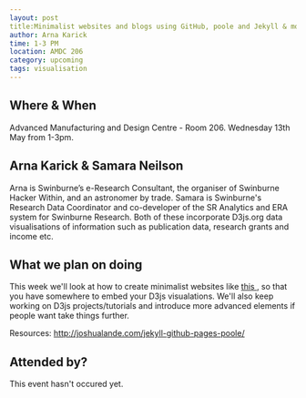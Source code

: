 ```yaml
---
layout: post
title:Minimalist websites and blogs using GitHub, poole and Jekyll & more D3js
author: Arna Karick
time: 1-3 PM
location: AMDC 206
category: upcoming
tags: visualisation
---
```


## Where & When

Advanced Manufacturing and Design Centre - Room 206. Wednesday 13th May from 1-3pm.

## Arna Karick & Samara Neilson

Arna is Swinburne’s e-Research Consultant, the organiser of Swinburne Hacker Within, and an astronomer by trade. Samara is Swinburne's Research Data Coordinator and co-developer of the SR Analytics and ERA system for Swinburne Research. Both of these incorporate D3js.org data visualisations of information such as publication data, research grants and income etc.

## What we plan on doing 

This week we'll look at how to create minimalist websites like <a href="http://evilangelpixie.github.io/d3js/"> this </a>, so that you have somewhere to embed your D3js visualations. We'll also keep working on D3js projects/tutorials and introduce more advanced elements if people want take things further.


Resources: <a href="http://joshualande.com/jekyll-github-pages-poole/">http://joshualande.com/jekyll-github-pages-poole/</a>

## Attended by?

This event hasn't occured yet.

